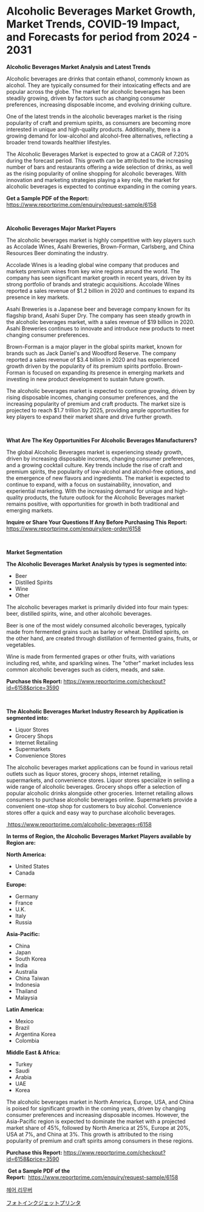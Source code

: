 <p><h1>Alcoholic Beverages Market Growth, Market Trends, COVID-19 Impact, and Forecasts for period from 2024 - 2031</h1></p><p><strong>Alcoholic Beverages Market Analysis and Latest Trends</strong></p>
<p><p>Alcoholic beverages are drinks that contain ethanol, commonly known as alcohol. They are typically consumed for their intoxicating effects and are popular across the globe. The market for alcoholic beverages has been steadily growing, driven by factors such as changing consumer preferences, increasing disposable income, and evolving drinking culture.</p><p>One of the latest trends in the alcoholic beverages market is the rising popularity of craft and premium spirits, as consumers are becoming more interested in unique and high-quality products. Additionally, there is a growing demand for low-alcohol and alcohol-free alternatives, reflecting a broader trend towards healthier lifestyles.</p><p>The Alcoholic Beverages Market is expected to grow at a CAGR of 7.20% during the forecast period. This growth can be attributed to the increasing number of bars and restaurants offering a wide selection of drinks, as well as the rising popularity of online shopping for alcoholic beverages. With innovation and marketing strategies playing a key role, the market for alcoholic beverages is expected to continue expanding in the coming years.</p></p>
<p><strong>Get a Sample PDF of the Report:&nbsp;</strong> <a href="https://www.reportprime.com/enquiry/request-sample/6158">https://www.reportprime.com/enquiry/request-sample/6158</a></p>
<p>&nbsp;</p>
<p><strong>Alcoholic Beverages Major Market Players</strong></p>
<p><p>The alcoholic beverages market is highly competitive with key players such as Accolade Wines, Asahi Breweries, Brown-Forman, Carlsberg, and China Resources Beer dominating the industry. </p><p>Accolade Wines is a leading global wine company that produces and markets premium wines from key wine regions around the world. The company has seen significant market growth in recent years, driven by its strong portfolio of brands and strategic acquisitions. Accolade Wines reported a sales revenue of $1.2 billion in 2020 and continues to expand its presence in key markets.</p><p>Asahi Breweries is a Japanese beer and beverage company known for its flagship brand, Asahi Super Dry. The company has seen steady growth in the alcoholic beverages market, with a sales revenue of $19 billion in 2020. Asahi Breweries continues to innovate and introduce new products to meet changing consumer preferences.</p><p>Brown-Forman is a major player in the global spirits market, known for brands such as Jack Daniel's and Woodford Reserve. The company reported a sales revenue of $3.4 billion in 2020 and has experienced growth driven by the popularity of its premium spirits portfolio. Brown-Forman is focused on expanding its presence in emerging markets and investing in new product development to sustain future growth.</p><p>The alcoholic beverages market is expected to continue growing, driven by rising disposable incomes, changing consumer preferences, and the increasing popularity of premium and craft products. The market size is projected to reach $1.7 trillion by 2025, providing ample opportunities for key players to expand their market share and drive further growth.</p></p>
<p>&nbsp;</p>
<p><strong>What Are The Key Opportunities For Alcoholic Beverages Manufacturers?</strong></p>
<p><p>The global Alcoholic Beverages market is experiencing steady growth, driven by increasing disposable incomes, changing consumer preferences, and a growing cocktail culture. Key trends include the rise of craft and premium spirits, the popularity of low-alcohol and alcohol-free options, and the emergence of new flavors and ingredients. The market is expected to continue to expand, with a focus on sustainability, innovation, and experiential marketing. With the increasing demand for unique and high-quality products, the future outlook for the Alcoholic Beverages market remains positive, with opportunities for growth in both traditional and emerging markets.</p></p>
<p><strong>Inquire or Share Your Questions If Any Before Purchasing This Report:</strong> <a href="https://www.reportprime.com/enquiry/pre-order/6158">https://www.reportprime.com/enquiry/pre-order/6158</a></p>
<p>&nbsp;</p>
<p><strong>Market Segmentation</strong></p>
<p><strong>The Alcoholic Beverages Market Analysis by types is segmented into:</strong></p>
<p><ul><li>Beer</li><li>Distilled Spirits</li><li>Wine</li><li>Other</li></ul></p>
<p><p>The alcoholic beverages market is primarily divided into four main types: beer, distilled spirits, wine, and other alcoholic beverages. </p><p>Beer is one of the most widely consumed alcoholic beverages, typically made from fermented grains such as barley or wheat. Distilled spirits, on the other hand, are created through distillation of fermented grains, fruits, or vegetables. </p><p>Wine is made from fermented grapes or other fruits, with variations including red, white, and sparkling wines. The "other" market includes less common alcoholic beverages such as ciders, meads, and sake.</p></p>
<p><strong>Purchase this Report:&nbsp;</strong><a href="https://www.reportprime.com/checkout?id=6158&price=3590">https://www.reportprime.com/checkout?id=6158&price=3590</a></p>
<p>&nbsp;</p>
<p><strong>The Alcoholic Beverages Market Industry Research by Application is segmented into:</strong></p>
<p><ul><li>Liquor Stores</li><li>Grocery Shops</li><li>Internet Retailing</li><li>Supermarkets</li><li>Convenience Stores</li></ul></p>
<p><p>The alcoholic beverages market applications can be found in various retail outlets such as liquor stores, grocery shops, internet retailing, supermarkets, and convenience stores. Liquor stores specialize in selling a wide range of alcoholic beverages. Grocery shops offer a selection of popular alcoholic drinks alongside other groceries. Internet retailing allows consumers to purchase alcoholic beverages online. Supermarkets provide a convenient one-stop shop for customers to buy alcohol. Convenience stores offer a quick and easy way to purchase alcoholic beverages.</p></p>
<p><a href="https://www.reportprime.com/alcoholic-beverages-r6158">&nbsp;https://www.reportprime.com/alcoholic-beverages-r6158</a></p>
<p><strong>In terms of Region, the Alcoholic Beverages Market Players available by Region are:</strong></p>
<p>
    <p> <strong> North America: </strong>
        <ul>
            <li>United States</li>
            <li>Canada</li>
        </ul>
        </p> 
    <p> <strong> Europe: </strong>
        <ul>
            <li>Germany</li>
            <li>France</li>
            <li>U.K.</li>
            <li>Italy</li>
            <li>Russia</li>
        </ul>
        </p> 
    <p> <strong> Asia-Pacific: </strong>
        <ul>
            <li>China</li>
            <li>Japan</li>
            <li>South Korea</li>
            <li>India</li>
            <li>Australia</li>
            <li>China Taiwan</li>
            <li>Indonesia</li>
            <li>Thailand</li>
            <li>Malaysia</li>
        </ul>
        </p> 
    <p> <strong> Latin America: </strong>
        <ul>
            <li>Mexico</li>
            <li>Brazil</li>
            <li>Argentina Korea</li>
            <li>Colombia</li>
        </ul>
        </p> 
    <p> <strong> Middle East & Africa: </strong>
        <ul>
            <li>Turkey</li>
            <li>Saudi</li>
            <li>Arabia</li>
            <li>UAE</li>
            <li>Korea</li>
        </ul>
    </p>
    </p>
<p><p>The alcoholic beverages market in North America, Europe, USA, and China is poised for significant growth in the coming years, driven by changing consumer preferences and increasing disposable incomes. However, the Asia-Pacific region is expected to dominate the market with a projected market share of 45%, followed by North America at 25%, Europe at 20%, USA at 7%, and China at 3%. This growth is attributed to the rising popularity of premium and craft spirits among consumers in these regions.</p></p>
<p><strong>Purchase this Report: </strong><a href="https://www.reportprime.com/checkout?id=6158&price=3590">https://www.reportprime.com/checkout?id=6158&price=3590</a></p>
<p>&nbsp;<strong>Get a Sample PDF of the Report:&nbsp;&nbsp;</strong><a href="https://www.reportprime.com/enquiry/request-sample/6158">https://www.reportprime.com/enquiry/request-sample/6158</a></p>
<p><strong></strong></p>
<p><p><a href="https://medium.com/@leeusso5656/%ED%94%BC%EB%B6%80-%EB%AA%A8%EB%B0%9C-%EC%A0%9C%EA%B1%B0-%EC%8B%9C%EC%9E%A5-%EC%A1%B0%EC%82%AC-%EB%B3%B4%EA%B3%A0%EC%84%9C-%EA%B7%B8-%EC%97%AD%EC%82%AC-%EB%B0%8F-2024%EB%85%84%EB%B6%80%ED%84%B0-2031%EB%85%84%EA%B9%8C%EC%A7%80%EC%9D%98-%EC%98%88%EC%B8%A1-648e36ecf589">헤어 리무버</a></p><p><a href="https://medium.com/@jackparker654/%E3%83%95%E3%82%A9%E3%83%88%E3%82%A4%E3%83%B3%E3%82%AF%E3%82%B8%E3%82%A7%E3%83%83%E3%83%88%E3%83%97%E3%83%AA%E3%83%B3%E3%82%BF%E3%83%BC%E5%B8%82%E5%A0%B4%E3%81%AF%E5%B8%82%E5%A0%B4%E3%82%B7%E3%82%A7%E3%82%A2-%E5%B8%82%E5%A0%B4%E5%8B%95%E5%90%91-%E5%B8%82%E5%A0%B4%E6%88%90%E9%95%B7%E3%81%AB%E9%96%A2%E3%81%99%E3%82%8B%E6%83%85%E5%A0%B1%E3%82%92%E6%8F%90%E4%BE%9B%E3%81%97%E3%81%BE%E3%81%99-2710a4db13c2">フォトインクジェットプリンタ</a></p></p>